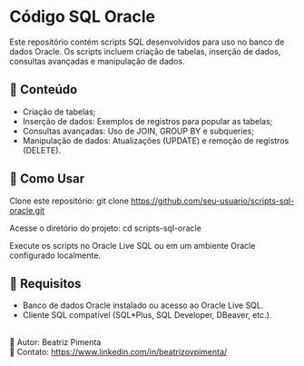 # Código SQL Oracle
Este repositório contém scripts SQL desenvolvidos para uso no banco de dados Oracle. Os scripts incluem criação de tabelas, inserção de dados, consultas avançadas e manipulação de dados.

## 📌 Conteúdo
- Criação de tabelas;
- Inserção de dados: Exemplos de registros para popular as tabelas;
- Consultas avançadas: Uso de JOIN, GROUP BY e subqueries;
- Manipulação de dados: Atualizações (UPDATE) e remoção de registros (DELETE).

## 🚀 Como Usar
Clone este repositório:
git clone https://github.com/seu-usuario/scripts-sql-oracle.git

Acesse o diretório do projeto:
cd scripts-sql-oracle

Execute os scripts no Oracle Live SQL ou em um ambiente Oracle configurado localmente.

## 📝 Requisitos
- Banco de dados Oracle instalado ou acesso ao Oracle Live SQL.
- Cliente SQL compatível (SQL*Plus, SQL Developer, DBeaver, etc.).

\
🔹 Autor: Beatriz Pimenta \
🔹 Contato: https://www.linkedin.com/in/beatrizovpimenta/ 

